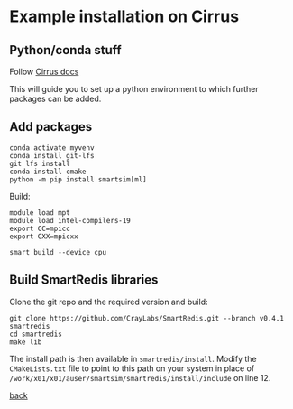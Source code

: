 # Example installation on Cirrus

## Python/conda stuff 
Follow [Cirrus docs](https://docs.cirrus.ac.uk/user-guide/python/#installing-your-own-python-packages-with-conda)

This will guide you to set up a python environment to which further packages can be added.



## Add packages

```
conda activate myvenv
conda install git-lfs
git lfs install
conda install cmake
python -m pip install smartsim[ml]
```

Build:

```
module load mpt
module load intel-compilers-19
export CC=mpicc
export CXX=mpicxx

smart build --device cpu  
```

## Build SmartRedis libraries

Clone the git repo and the required version and build:
```
git clone https://github.com/CrayLabs/SmartRedis.git --branch v0.4.1 smartredis
cd smartredis
make lib
```

The install path is then available in `smartredis/install`. Modify the `CMakeLists.txt` file to point to this path on your system in place of `/work/x01/x01/auser/smartsim/smartredis/install/include` on line 12.


[back](./)
